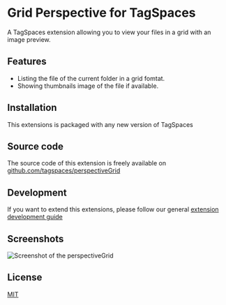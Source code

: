 # Grid Perspective for TagSpaces

A TagSpaces extension allowing you to view your files in a grid with an image preview.

## Features

* Listing the file of the current folder in a grid fomtat.
* Showing thumbnails image of the file if available.

## Installation

This extensions is packaged with any new version of TagSpaces

## Source code

The source code of this extension is freely available on [github.com/tagspaces/perspectiveGrid](https://github.com/tagspaces/perspectiveGrid/)

## Development

If you want to extend this extensions, please follow our general [extension development guide](http://tagspaces.org/documentation/extension-development-guide)

## Screenshots

![Screenshot of the perspectiveGrid](http://tagspaces.org/extensions/perspectiveGrid/perspectiveGrid-screenshot.png)

## License

[MIT](https://github.com/tagspaces/perspectiveGrid/blob/master/LICENSE.txt)

